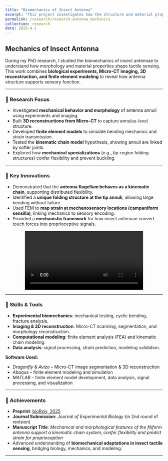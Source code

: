 ```yaml
---
title: "Biomechanics of Insect Antenna"
excerpt: "This project investigates how the structure and material properties of insect antenna shape tactile sensing. Through **experiments, Micro-CT imaging, 3D reconstruction, and finite element modeling**, I showed that the antenna flagellum functions as a kinematic chain system with regional specializations that enhance flexibility and prevent buckling. These findings provide a mechanistic framework linking antenna mechanics to proprioceptive strain sensing.<br/><img src='/images/antenna_mechanics.jpg'>"
permalink: /research/research-antenna_mechanics
collection: research
date: 2025-4-1
---
```


## Mechanics of Insect Antenna

During my PhD research, I studied the biomechanics of insect antennae to understand how morphology and material properties shape tactile sensing. This work combines **biological experiments, Micro-CT imaging, 3D reconstruction, and finite element modeling** to reveal how antenna structure supports sensory function.  

---

### 🔹 Research Focus
- Investigated **mechanical behavior and morphology** of antenna annuli using experiments and imaging.  
- Built **3D reconstructions from Micro-CT** to capture annulus-level structure.  
- Developed **finite element models** to simulate bending mechanics and strain transmission.  
- Tested the **kinematic chain model** hypothesis, showing annuli are linked by softer joints.  
- Explored how **mechanical specializations** (e.g., tip-region folding structures) confer flexibility and prevent buckling.  

---

### 🔹 Key Innovations
- Demonstrated that the **antenna flagellum behaves as a kinematic chain**, supporting distributed flexibility.  
- Identified a **unique folding structure at the tip annuli**, allowing large bending without failure.  
- Used FEM to **map strain at mechanosensory locations (campaniform sensilla)**, linking mechanics to sensory encoding.  
- Provided a **mechanistic framework** for how insect antennae convert touch forces into proprioceptive signals.  
<p align="center">
<video width="75%" controls>
  <source src="../images/antenna_mechanics.mp4" type="video/mp4">
  Your browser does not support the video tag.
</video>
</p>

---
### 🔹 Skills & Tools
- **Experimental biomechanics**: mechanical testing, cyclic bending, fracture analysis.  
- **Imaging & 3D reconstruction**: Micro-CT scanning, segmentation, and morphology reconstruction.  
- **Computational modeling**: finite element analysis (FEA) and kinematic chain modeling.  
- **Data analysis**: signal processing, strain prediction, modeling validation.  

**Software Used:**  
- *Dragonfly* & *Avizo* – Micro-CT image segmentation & 3D reconstruction  
- *Abaqus* – finite element modeling and simulation  
- *MATLAB* – finite element model development, data analysis, signal processing, and visualization

---

### 🔹 Achievements
- **Preprint**: [bioRxiv, 2025](https://www.biorxiv.org/content/10.1101/2025.04.07.647640v1)  
- **Journal Submission**: *Journal of Experimental Biology* (in 2nd round of revision)  
- **Manuscript Title**: *Mechanical and morphological features of the filiform antenna support a kinematic chain system, confer flexibility and predict strain for proprioception*  
- Advanced understanding of **biomechanical adaptations in insect tactile sensing**, bridging biology, mechanics, and modeling.  

---
